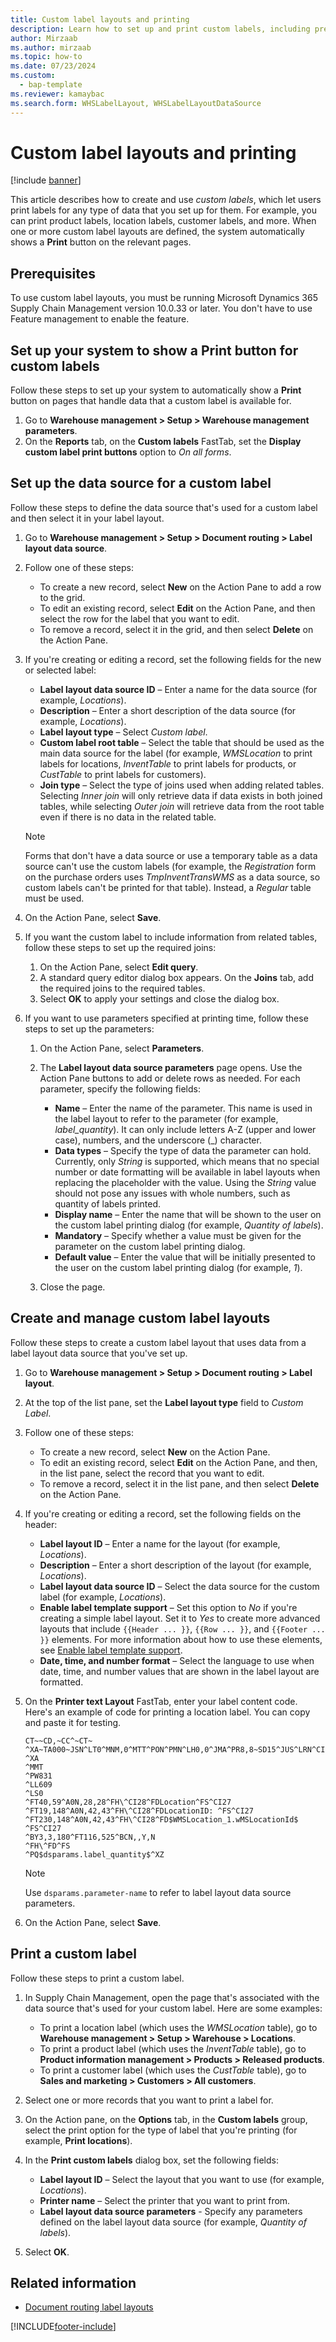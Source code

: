 ```yaml
---
title: Custom label layouts and printing
description: Learn how to set up and print custom labels, including prerequisites and an outline on setting up your system to show print buttons for custom labels.
author: Mirzaab
ms.author: mirzaab
ms.topic: how-to
ms.date: 07/23/2024
ms.custom: 
  - bap-template
ms.reviewer: kamaybac
ms.search.form: WHSLabelLayout, WHSLabelLayoutDataSource
---
```


# Custom label layouts and printing

[!include [banner](../includes/banner.md)]

This article describes how to create and use *custom labels*, which let users print labels for any type of data that you set up for them. For example, you can print product labels, location labels, customer labels, and more. When one or more custom label layouts are defined, the system automatically shows a **Print** button on the relevant pages.

## Prerequisites

To use custom label layouts, you must be running Microsoft Dynamics 365 Supply Chain Management version 10.0.33 or later. You don't have to use Feature management to enable the feature.

## Set up your system to show a Print button for custom labels

Follow these steps to set up your system to automatically show a **Print** button on pages that handle data that a custom label is available for.

1. Go to **Warehouse management \> Setup \> Warehouse management parameters**.
1. On the **Reports** tab, on the **Custom labels** FastTab, set the **Display custom label print buttons** option to *On all forms*.

## Set up the data source for a custom label

Follow these steps to define the data source that's used for a custom label and then select it in your label layout.

1. Go to **Warehouse management \> Setup \> Document routing \> Label layout data source**.
1. Follow one of these steps:

    - To create a new record, select **New** on the Action Pane to add a row to the grid.
    - To edit an existing record, select **Edit** on the Action Pane, and then select the row for the label that you want to edit.
    - To remove a record, select it in the grid, and then select **Delete** on the Action Pane.

1. If you're creating or editing a record, set the following fields for the new or selected label:

    - **Label layout data source ID** – Enter a name for the data source (for example, *Locations*).
    - **Description** – Enter a short description of the data source (for example, *Locations*).
    - **Label layout type** – Select *Custom label*.
    - **Custom label root table** – Select the table that should be used as the main data source for the label (for example, *WMSLocation* to print labels for locations, *InventTable* to print labels for products, or *CustTable* to print labels for customers).
    - **Join type** – Select the type of joins used when adding related tables. Selecting *Inner join* will only retrieve data if data exists in both joined tables, while selecting *Outer join* will retrieve data from the root table even if there is no data in the related table.

    > [!NOTE]
    > Forms that don't have a data source or use a temporary table as a data source can't use the custom labels (for example, the *Registration* form on the purchase orders uses *TmpInventTransWMS* as a data source, so custom labels can't be printed for that table). Instead, a *Regular* table must be used.

1. On the Action Pane, select **Save**.

1. If you want the custom label to include information from related tables, follow these steps to set up the required joins:

    1. On the Action Pane, select **Edit query**.
    1. A standard query editor dialog box appears. On the **Joins** tab, add the required joins to the required tables.
    1. Select **OK** to apply your settings and close the dialog box.

1. If you want to use parameters specified at printing time, follow these steps to set up the parameters:

    1. On the Action Pane, select **Parameters**.
    1. The **Label layout data source parameters** page opens. Use the Action Pane buttons to add or delete rows as needed. For each parameter, specify the following fields:

        - **Name** – Enter the name of the parameter. This name is used in the label layout to refer to the parameter (for example, *label_quantity*). It can only include letters A-Z (upper and lower case), numbers, and the underscore (_) character.
        - **Data types** – Specify the type of data the parameter can hold. Currently, only *String* is supported, which means that no special number or date formatting will be available in label layouts when replacing the placeholder with the value. Using the *String* value should not pose any issues with whole numbers, such as quantity of labels printed.
        - **Display name** – Enter the name that will be shown to the user on the custom label printing dialog (for example, *Quantity of labels*).
        - **Mandatory** – Specify whether a value must be given for the parameter on the custom label printing dialog.
        - **Default value** – Enter the value that will be initially presented to the user on the custom label printing dialog (for example, *1*).

    1. Close the page.

## Create and manage custom label layouts

Follow these steps to create a custom label layout that uses data from a label layout data source that you've set up.

1. Go to **Warehouse management \> Setup \> Document routing \> Label layout**.
1. At the top of the list pane, set the **Label layout type** field to *Custom Label*.
1. Follow one of these steps:

    - To create a new record, select **New** on the Action Pane.
    - To edit an existing record, select **Edit** on the Action Pane, and then, in the list pane, select the record that you want to edit.
    - To remove a record, select it in the list pane, and then select **Delete** on the Action Pane.

1. If you're creating or editing a record, set the following fields on the header:

    - **Label layout ID** – Enter a name for the layout (for example, *Locations*).
    - **Description** – Enter a short description of the layout (for example, *Locations*).
    - **Label layout data source ID** – Select the data source for the custom label (for example, *Locations*).
    - **Enable label template support** – Set this option to *No* if you're creating a simple label layout. Set it to *Yes* to create more advanced layouts that include `{{Header ... }}`, `{{Row ... }}`, and `{{Footer ... }}` elements. For more information about how to use these elements, see [Enable label template support](print-license-plate-labels-using-label-layouts.md#label-template).
    - **Date, time, and number format** – Select the language to use when date, time, and number values that are shown in the label layout are formatted.

1. On the **Printer text Layout** FastTab, enter your label content code. Here's an example of code for printing a location label. You can copy and paste it for testing.

    ``` ZPL
    CT~~CD,~CC^~CT~
    ^XA~TA000~JSN^LT0^MNM,0^MTT^PON^PMN^LH0,0^JMA^PR8,8~SD15^JUS^LRN^CI27^PA0,1,1,0^XZ
    ^XA
    ^MMT
    ^PW831
    ^LL609
    ^LS0
    ^FT40,59^A0N,28,28^FH\^CI28^FDLocation^FS^CI27
    ^FT19,148^A0N,42,43^FH\^CI28^FDLocationID: ^FS^CI27
    ^FT230,148^A0N,42,43^FH\^CI28^FD$WMSLocation_1.wMSLocationId$ ^FS^CI27
    ^BY3,3,180^FT116,525^BCN,,Y,N
    ^FH\^FD^FS
    ^PQ$dsparams.label_quantity$^XZ
    ```

    > [!NOTE]
    > Use `dsparams.parameter-name` to refer to label layout data source parameters.

1. On the Action Pane, select **Save**.

## Print a custom label

Follow these steps to print a custom label.

1. In Supply Chain Management, open the page that's associated with the data source that's used for your custom label. Here are some examples:

    - To print a location label (which uses the *WMSLocation* table), go to **Warehouse management \> Setup \> Warehouse \> Locations**.
    - To print a product label (which uses the *InventTable* table), go to **Product information management \> Products \> Released products**.
    - To print a customer label (which uses the *CustTable* table), go to **Sales and marketing \> Customers \> All customers**.

1. Select one or more records that you want to print a label for.
1. On the Action pane, on the **Options** tab, in the **Custom labels** group, select the print option for the type of label that you're printing (for example, **Print locations**).
1. In the **Print custom labels** dialog box, set the following fields:

    - **Label layout ID** – Select the layout that you want to use (for example, *Locations*).
    - **Printer name** – Select the printer that you want to print from.
    - **Label layout data source parameters** - Specify any parameters defined on the label layout data source (for example, *Quantity of labels*).

1. Select **OK**.

## Related information

- [Document routing label layouts](document-routing-layout-for-license-plates.md)

[!INCLUDE[footer-include](../../includes/footer-banner.md)]
